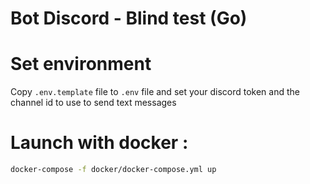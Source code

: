 # Bot Discord - Blind test (Go)


# Set environment
Copy `.env.template` file to `.env` file and set your discord token and the channel id to use to send text messages 

# Launch with docker :
```sh
docker-compose -f docker/docker-compose.yml up
```